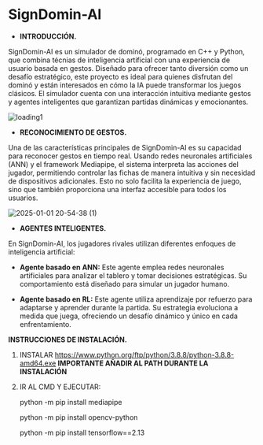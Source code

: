 # SignDomin-AI
- __INTRODUCCIÓN.__

SignDomin-AI es un simulador de dominó, programado en C++ y Python, que combina técnias de inteligencia artificial con una experiencia de usuario basada en gestos. Diseñado para ofrecer tanto diversión como un desafío estratégico, este proyecto es ideal para quienes disfrutan del dominó y están interesados en cómo la IA puede transformar los juegos clásicos. El simulador cuenta con una interacción intuitiva mediante gestos y agentes inteligentes que garantizan partidas dinámicas y emocionantes.

![loading1](https://github.com/user-attachments/assets/84a15e3a-1cc4-433f-9bd4-43c47edbd77a)

- __RECONOCIMIENTO DE GESTOS.__

Una de las características principales de SignDomin-AI es su capacidad para reconocer gestos en tiempo real. Usando redes neuronales artificiales (ANN) y el framework Mediapipe, el sistema interpreta las acciones del jugador, permitiendo controlar las fichas de manera intuitiva y sin necesidad de dispositivos adicionales. Esto no solo facilita la experiencia de juego, sino que también proporciona una interfaz accesible para todos los usuarios.

![2025-01-01 20-54-38 (1)](https://github.com/user-attachments/assets/e5b21645-ec63-4420-ae3b-a3fefd154377)

- __AGENTES INTELIGENTES.__

En SignDomin-AI, los jugadores rivales utilizan diferentes enfoques de inteligencia artificial:

  - __Agente basado en ANN:__ Este agente emplea redes neuronales artificiales para analizar el tablero y tomar decisiones estratégicas. Su comportamiento está diseñado para simular un jugador humano.
  
  - __Agente basado en RL:__ Este agente utiliza aprendizaje por refuerzo para adaptarse y aprender durante la partida. Su estrategia evoluciona a medida que juega, ofreciendo un desafío dinámico y único en cada enfrentamiento.

__INSTRUCCIONES DE INSTALACIÓN.__

1. INSTALAR https://www.python.org/ftp/python/3.8.8/python-3.8.8-amd64.exe
   **IMPORTANTE AÑADIR AL PATH DURANTE LA INSTALACIÓN**
2. IR AL CMD Y EJECUTAR:
   
   python -m pip install mediapipe
   
   python -m pip install opencv-python
   
   python -m pip install tensorflow==2.13
